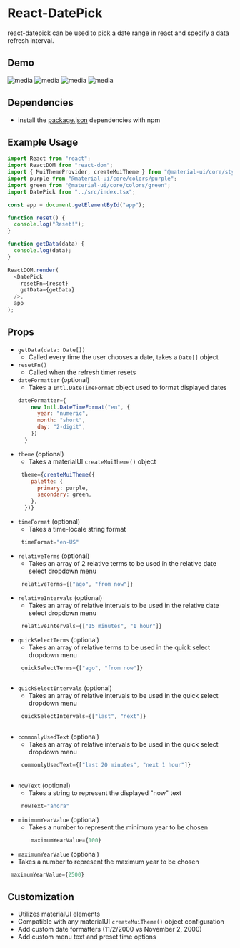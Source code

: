 # React-DatePick
react-datepick can be used to pick a date range in react and specify a data refresh interval.
## Demo
![media](https://github.com/iamPres/react-datepick/blob/master/media/demo-1.PNG)
![media](https://github.com/iamPres/react-datepick/blob/master/media/demo-2.PNG)
![media](https://github.com/iamPres/react-datepick/blob/master/media/demo-3.PNG)
![media](https://github.com/iamPres/react-datepick/blob/master/media/demo-4.PNG)
## Dependencies
 - install the [package.json](https://github.com/iamPres/react-datepick/blob/master/package.json) dependencies with npm

## Example Usage
```javascript
import React from "react";
import ReactDOM from "react-dom";
import { MuiThemeProvider, createMuiTheme } from "@material-ui/core/styles";
import purple from "@material-ui/core/colors/purple";
import green from "@material-ui/core/colors/green";
import DatePick from "../src/index.tsx";

const app = document.getElementById("app");

function reset() {
  console.log("Reset!");
}

function getData(data) {
  console.log(data);
}

ReactDOM.render(
  <DatePick
    resetFn={reset}
    getData={getData}
  />,
  app
);

```

## Props
- `getData(data: Date[])`
  - Called every time the user chooses a date, takes a `Date[]` object
- `resetFn()`
  - Called when the refresh timer resets
- `dateFormatter` (optional)
  - Takes a `Intl.DateTimeFormat` object used to format displayed dates
  ```javascript
  dateFormatter={
      new Intl.DateTimeFormat("en", {
        year: "numeric",
        month: "short",
        day: "2-digit",
      })
    }
  ```
- `theme` (optional)
  - Takes a materialUI `createMuiTheme()` object
  ```javascript
   theme={createMuiTheme({
      palette: {
        primary: purple,
        secondary: green,
      },
    })}
    ```
- `timeFormat` (optional)
  - Takes a time-locale string format
  ```javascript
   timeFormat="en-US"
    ```
- `relativeTerms` (optional)
  - Takes an array of 2 relative terms to be used in the relative date select dropdown menu
  ```javascript
   relativeTerms={["ago", "from now"]}
    ```
- `relativeIntervals` (optional)
  - Takes an array of relative intervals to be used in the relative date select dropdown menu
  ```javascript
   relativeIntervals={["15 minutes", "1 hour"]}
    ```
- `quickSelectTerms` (optional)
  - Takes an array of relative terms to be used in the quick select dropdown menu
  ```javascript
   quickSelectTerms={["ago", "from now"]}
   
- `quickSelectIntervals` (optional)
  - Takes an array of relative intervals to be used in the quick select dropdown menu
  ```javascript
   quickSelectIntervals={["last", "next"]}
   
- `commonlyUsedText` (optional)
  - Takes an array of relative intervals to be used in the quick select dropdown menu
  ```javascript
   commonlyUsedText={["last 20 minutes", "next 1 hour"]}
   
- `nowText` (optional)
  - Takes a string to represent the displayed "now" text
  ```javascript
   nowText="ahora"
   ```
- `minimumYearValue` (optional)
  - Takes a number to represent the minimum year to be chosen
  ```javascript
      maximumYearValue={100}
   ```
- `maximumYearValue` (optional)
 - Takes a number to represent the maximum year to be chosen
  ```javascript
   maximumYearValue={2500}
   ```
   
## Customization
 - Utilizes materialUI elements
 - Compatible with any materialUI `createMuiTheme()` object configuration
 - Add custom date formatters (11/2/2000 vs November 2, 2000)
 - Add custom menu text and preset time options
